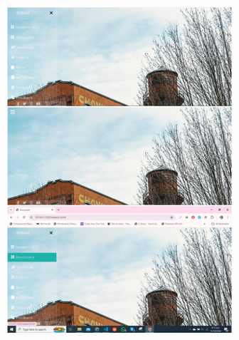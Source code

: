 ![Alt text](./assets/Capture1.PNG)
![Alt text](./assets/Capture2.PNG)
![Alt text](./assets/Capture3.png)
